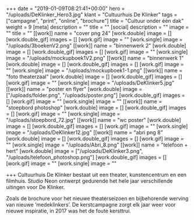 +++
date = "2019-01-09T08:21:41+00:00"
hero = "/uploads/DeKlinker_Hero3.jpg"
klant = "Cultuurhuis De Klinker"
tags = ["campagne", "print", "online", "brochure"]
title = "Cultuur onder één dak"
weight = 9
[meta]
description = ""
title = ""
[social]
description = ""
image = ""
title = ""
[[work]]
name = "cover png 24"
[work.double]
image = []
[work.double_gif]
images = []
[work.gif]
image = ""
[work.single]
image = "/uploads/3boekenV2.png"
[[work]]
name = "binnenwerk 2"
[work.double]
image = []
[work.double_gif]
images = []
[work.gif]
image = ""
[work.single]
image = "/uploads/mockupboek1V2.png"
[[work]]
name = "binnenwerk 1"
[work.double]
image = []
[work.double_gif]
images = []
[work.gif]
image = ""
[work.single]
image = "/uploads/mockupboek1-1.png"
[[work]]
name = "foto theaterzaal"
[work.double]
image = []
[work.double_gif]
images = []
[work.gif]
image = ""
[work.single]
image = "/uploads/DeKlinker5.jpg"
[[work]]
name = "poster en flyer"
[work.double]
image = ["/uploads/folder.png", "/uploads/poster.png"]
[work.double_gif]
images = []
[work.gif]
image = ""
[work.single]
image = ""
[[work]]
name = "stoepbord photoshop"
[work.double]
image = []
[work.double_gif]
images = []
[work.gif]
image = ""
[work.single]
image = "/uploads/stoepbord_72.jpg"
[[work]]
name = "wc poster"
[work.double]
image = []
[work.double_gif]
images = []
[work.gif]
image = ""
[work.single]
image = "/uploads/DeKlinker12.jpg"
[[work]]
name = "abri png 8"
[work.double]
image = []
[work.double_gif]
images = []
[work.gif]
image = ""
[work.single]
image = "/uploads/Abri_8.png"
[[work]]
name = "telefoon + hert"
[work.double]
image = ["/uploads/DeKlinker3.png", "/uploads/telefoon_photoshop.png"]
[work.double_gif]
images = []
[work.gif]
image = ""
[work.single]
image = ""

+++
Cultuurhuis De Klinker bestaat uit een theater, kunstencentrum en een filmhuis. Studio Neon ontwerpt gedurende het hele jaar verschillende uitingen voor De Klinker.

Zoals de brochure voor het nieuwe theaterseizoen en bijbehorende werving van nieuwe ‘medeklinkers’. De kerstcampagne zorgt elk jaar weer voor nieuwe inspiratie, in 2017 was het de foute kersttrui.